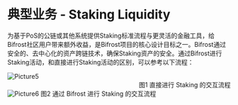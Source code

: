 # 典型业务 - Staking Liquidity

为基于PoS的公链或其他系统提供Staking标准流程与更灵活的金融工具，给Bifrost社区用户带来额外收益，是Bifrost项目的核心设计目标之一。Bifrost通过安全的、去中心化的资产跨链技术，确保Staking资产的安全。通过Bifrost进行Staking活动，和直接进行Staking活动的区别，可以参考以下流程：

<img :src="$withBase('/zh/Picture5.png')" alt="Picture5" />
<div align = right>图1 直接进行 Staking 的交互流程</div> 
<img :src="$withBase('/zh/Picture6.png')" alt="Picture6" />
                                                           图2 通过 Bifrost 进行 Staking 的交互流程
